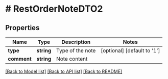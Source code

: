 # # RestOrderNoteDTO2

## Properties

Name | Type | Description | Notes
------------ | ------------- | ------------- | -------------
**type** | **string** | Type of the note | [optional] [default to '1']
**comment** | **string** | Note content |

[[Back to Model list]](../../README.md#models) [[Back to API list]](../../README.md#endpoints) [[Back to README]](../../README.md)
